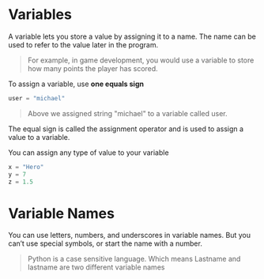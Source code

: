 # Variables
A variable lets you store a value by assigning it to a name. The name can be used to refer to the value later in the program.
> For example, in game development, you would use a variable to store how many points the player has scored.

To assign a variable, use **one equals sign**

```python
user = "michael"
```

> Above we assigned string "michael" to a variable called user.

The equal sign is called the assignment operator and is used to assign a value to a variable.

You can assign any type of value to your variable

```python
x = "Hero"
y = 7
z = 1.5
```
# Variable Names

You can use letters, numbers, and underscores in variable names. But you can’t use special symbols, or start the name with a number.

> Python is a case sensitive language. Which means Lastname and lastname are two different variable names
